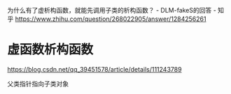 为什么有了虚析构函数，就能先调用子类的析构函数？ - DLM-fakeS的回答 - 知乎
https://www.zhihu.com/question/268022905/answer/1284256261





# 虚函数析构函数
















https://blog.csdn.net/qq_39451578/article/details/111243789



父类指针指向子类对象

















